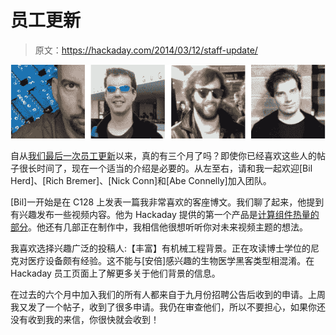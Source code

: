 # 员工更新

> 原文：<https://hackaday.com/2014/03/12/staff-update/>

![staff-update-march-2014](img/2b4b5071782b87f1d4695ce5c09f9dbe.png)

自从[我们最后一次员工更新](http://hackaday.com/2013/12/19/staff-update-and-philanthropy/)以来，真的有三个月了吗？即使你已经喜欢这些人的帖子很长时间了，现在一个适当的介绍是必要的。从左至右，请和我一起欢迎[Bil Herd]、[Rich Bremer]、[Nick Conn]和[Abe Connelly]加入团队。

[Bil]一开始是在 C128 上发表一篇我非常喜欢的客座博文。我们聊了起来，他提到有兴趣发布一些视频内容。他为 Hackaday 提供的第一个产品是[计算组件热量的部分](http://hackaday.com/2014/03/03/hot-or-not-find-out-how-to-calculate-component-heat-and-why-you-should/)。他还有几部正在制作中，我相信他很想听听你对未来视频主题的想法。

我喜欢选择兴趣广泛的投稿人:【丰富】有机械工程背景。正在攻读博士学位的尼克对医疗设备颇有经验。这不能与[安倍]感兴趣的生物医学黑客类型相混淆。在 Hackaday 员工页面上了解更多关于他们背景的信息。

在过去的六个月中加入我们的所有人都来自于九月份招聘公告后收到的申请。上周我又发了一个帖子，收到了很多申请。我仍在审查他们，所以不要担心，如果你还没有收到我的来信，你很快就会收到！